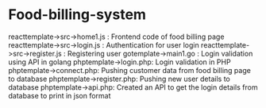 # Food-billing-system
reacttemplate->src->home1.js : Frontend code of food billing page
reacttemplate->src->login.js : Authentication for user login
reacttemplate->src->register.js : Registering user
gotemplate->main1.go : Login validation using API in golang
phptemplate->login.php: Login validation in PHP
phptemplate->connect.php: Pushing customer data from food billing page to database 
phptemplate->register.php: Pushing new user details to database
phptemplate->api.php: Created an API to get the login details from database to print in json format
